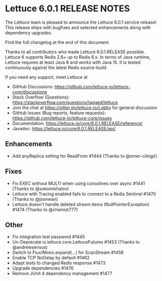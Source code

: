 Lettuce 6.0.1 RELEASE NOTES
==============================

The Lettuce team is pleased to announce the Lettuce 6.0.1 service release! 
This release ships with bugfixes and selected enhancements along with dependency upgrades. 
 
Find the full changelog at the end of this document.

Thanks to all contributors who made Lettuce 6.0.1.RELEASE possible.
Lettuce 6 supports Redis 2.6+ up to Redis 6.x. In terms of Java runtime, Lettuce requires at least Java 8 and works with Java 15. It is tested continuously against the latest Redis source-build.

If you need any support, meet Lettuce at

* GitHub Discussions: https://github.com/lettuce-io/lettuce-core/discussions
* Stack Overflow (Questions): https://stackoverflow.com/questions/tagged/lettuce
* Join the chat at https://gitter.im/lettuce-io/Lobby for general discussion
* GitHub Issues (Bug reports, feature requests): https://github.com/lettuce-io/lettuce-core/issues
* Documentation: https://lettuce.io/core/6.0.1.RELEASE/reference/
* Javadoc: https://lettuce.io/core/6.0.1.RELEASE/api/

Enhancements
------------
* Add anyReplica setting for ReadFrom #1444 (Thanks to @omer-cilingir)

Fixes
-----
* Fix EXEC without MULTI when using coroutines over async #1441 (Thanks to @sokomishalov)
* Lettuce with Tracing enabled fails to connect to a Redis Sentinel #1470 (Thanks to @jsonwan)
* Lettuce doesn't handle deleted stream items (NullPointerException) #1474 (Thanks to @chemist777)

Other
-----
* Fix integration test password #1445
* Un-Deprecate io.lettuce.core.LettuceFutures #1453 (Thanks to @andrewsensus)
* Switch to Flux/Mono.expand(…) for ScanStream #1458
* Enable TCP NoDelay by default #1462
* Adapt tests to changed Redis response #1473
* Upgrade dependencies #1476
* Remove JUnit 4 dependency management #1477
